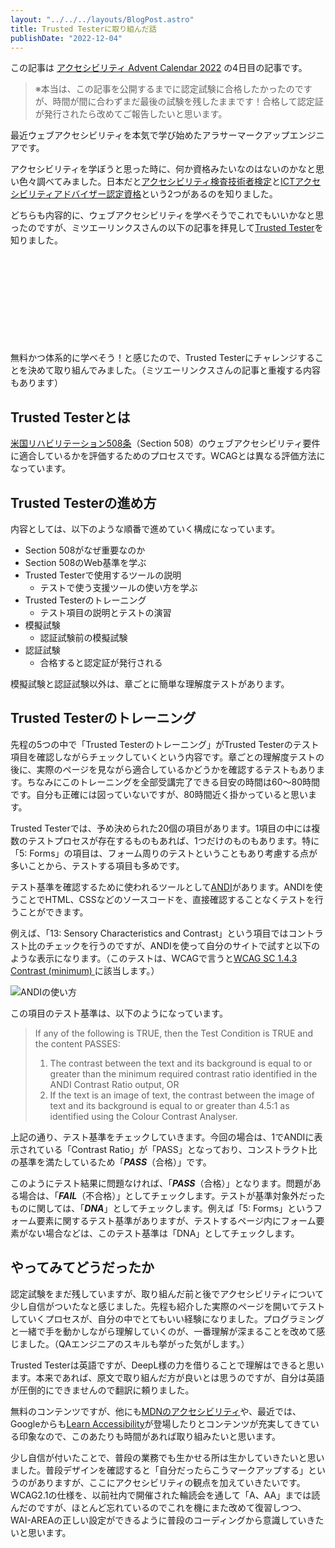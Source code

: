 ```yaml
---
layout: "../../../layouts/BlogPost.astro"
title: Trusted Testerに取り組んだ話
publishDate: "2022-12-04"
---
```


この記事は [アクセシビリティ Advent Calendar 2022](https://adventar.org/calendars/7377) の4日目の記事です。

> ※本当は、この記事を公開するまでに認定試験に合格したかったのですが、時間が間に合わずまだ最後の試験を残したままです！合格して認定証が発行されたら改めてご報告したいと思います。

最近ウェブアクセシビリティを本気で学び始めたアラサーマークアップエンジニアです。

アクセシビリティを学ぼうと思った時に、何か資格みたいなのはないのかなと思い色々調べてみました。日本だと[アクセシビリティ検査技術者検定](https://icc.infocreate.co.jp/icc/itiran/kentei.html)と[ICTアクセシビリティアドバイザー認定資格](https://aaict.jp/)という2つがあるのを知りました。

どちらも内容的に、ウェブアクセシビリティを学べそうでこれでもいいかなと思ったのですが、ミツエーリンクスさんの以下の記事を拝見して[Trusted Tester](https://training.section508testing.net/)を知りました。

<div class="iframely-embed"><div class="iframely-responsive" style="height: 140px; padding-bottom: 0;"><a href="https://www.mitsue.co.jp/knowledge/blog/a11y/202012/13_0900.html" data-iframely-url="//iframely.net/8shBuNh?card=small"></a></div></div>

無料かつ体系的に学べそう！と感じたので、Trusted Testerにチャレンジすることを決めて取り組んでみました。（ミツエーリンクスさんの記事と重複する内容もあります）

## Trusted Testerとは

[米国リハビリテーション508条](https://www.access-board.gov/ict/)（Section 508）のウェブアクセシビリティ要件に適合しているかを評価するためのプロセスです。WCAGとは異なる評価方法になっています。

## Trusted Testerの進め方

内容としては、以下のような順番で進めていく構成になっています。

- Section 508がなぜ重要なのか
- Section 508のWeb基準を学ぶ
- Trusted Testerで使用するツールの説明
  - テストで使う支援ツールの使い方を学ぶ
- Trusted Testerのトレーニング
  - テスト項目の説明とテストの演習
- 模擬試験
  - 認証試験前の模擬試験
- 認証試験
  - 合格すると認定証が発行される

模擬試験と認証試験以外は、章ごとに簡単な理解度テストがあります。

## Trusted Testerのトレーニング

先程の5つの中で「Trusted Testerのトレーニング」がTrusted Testerのテスト項目を確認しながらチェックしていくという内容です。章ごとの理解度テストの後に、実際のページを見ながら適合しているかどうかを確認するテストもあります。ちなみにこのトレーニングを全部受講完了できる目安の時間は60〜80時間です。自分も正確には図っていないですが、80時間近く掛かっていると思います。

Trusted Testerでは、予め決められた20個の項目があります。1項目の中には複数のテストプロセスが存在するものもあれば、1つだけのものもあります。特に「5: Forms」の項目は、フォーム周りのテストということもあり考慮する点が多いことから、テストする項目も多めです。

テスト基準を確認するために使われるツールとして[ANDI](https://www.ssa.gov/accessibility/andi/help/install.html)があります。ANDIを使うことでHTML、CSSなどのソースコードを、直接確認することなくテストを行うことができます。

例えば、「13: Sensory Characteristics and Contrast」という項目ではコントラスト比のチェックを行うのですが、ANDIを使って自分のサイトで試すと以下のような表示になります。（このテストは、WCAGで言うと[WCAG SC 1.4.3 Contrast (minimum) ](https://waic.jp/docs/WCAG21/Understanding/contrast-minimum.html)に該当します。）

![ANDIの使い方](/images/20221204.png)

この項目のテスト基準は、以下のようになっています。

> If any of the following is TRUE, then the Test Condition is TRUE and the content PASSES:
>   1. The contrast between the text and its background is equal to or greater than the minimum required contrast ratio identified in the ANDI Contrast Ratio output, OR
>   2. If the text is an image of text, the contrast between the image of text and its background is equal to or greater than 4.5:1 as identified using the Colour Contrast Analyser.

上記の通り、テスト基準をチェックしていきます。今回の場合は、1でANDIに表示されている「Contrast Ratio」が「PASS」となっており、コンストラクト比の基準を満たしているため「***PASS***（合格）」です。

このようにテスト結果に問題なければ、「***PASS***（合格）」となります。問題がある場合は、「***FAIL***（不合格）」としてチェックします。テストが基準対象外だったものに関しては、「***DNA***」としてチェックします。例えば「5: Forms」というフォーム要素に関するテスト基準がありますが、テストするページ内にフォーム要素がない場合などは、このテスト基準は「DNA」としてチェックします。

## やってみてどうだったか

認定試験をまだ残していますが、取り組んだ前と後でアクセシビリティについて少し自信がついたなと感じました。先程も紹介した実際のページを開いてテストしていくプロセスが、自分の中でとてもいい経験になりました。プログラミングと一緒で手を動かしながら理解していくのが、一番理解が深まることを改めて感じました。（QAエンジニアのスキルも挙がった気がします。）

Trusted Testerは英語ですが、DeepL様の力を借りることで理解はできると思います。本来であれば、原文で取り組んだ方が良いとは思うのですが、自分は英語が圧倒的にできませんので翻訳に頼りました。

無料のコンテンツですが、他にも[MDNのアクセシビリティ](https://developer.mozilla.org/ja/docs/Learn/Accessibility)や、最近では、Googleからも[Learn Accessibility](https://web.dev/learn/accessibility/)が登場したりとコンテンツが充実してきている印象なので、このあたりも時間があれば取り組みたいと思います。

少し自信が付いたことで、普段の業務でも生かせる所は生かしていきたいと思いました。普段デザインを確認すると「自分だったらこうマークアップする」というのがありますが、ここにアクセシビリティの観点を加えていきたいです。WCAG2.1の仕様を、以前社内で開催された輪読会を通して「A、AA」までは読んだのですが、ほとんど忘れているのでこれを機にまた改めて復習しつつ、WAI-AREAの正しい設定ができるように普段のコーディングから意識していきたいと思います。
